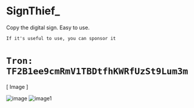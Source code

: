 # SignThief_
Copy the digital sign. Easy to use.


` If it's useful to use, you can sponsor it `
# `Tron: TF2B1ee9cmRmV1TBDtfhKWRfUzSt9Lum3m`

[ Image ]


![image](https://github.com/user-attachments/assets/7fa0dffb-1eae-4723-9e61-bd10974d65fd)
![image1](https://github.com/user-attachments/assets/7b4e13e0-464e-48fd-9cce-6de8ce025554)
